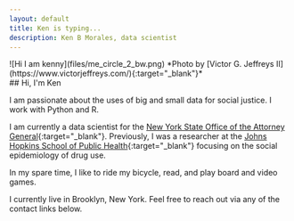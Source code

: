 ```yaml
---
layout: default
title: Ken is typing...
description: Ken B Morales, data scientist
---
```


<div class="grid">
<div class="col-1-2">
<div class="content">
![Hi I am kenny](files/me_circle_2_bw.png)
*Photo by [Victor G. Jeffreys II](https://www.victorjeffreys.com/){:target="_blank"}*
</div>
</div>
<div class="col-1-2 vertical-center">
<div class="content">
## Hi, I'm Ken
        
I am passionate about the uses of big and small data for social justice. I work with Python and R.

I am currently a data scientist for the [New York State Office of the Attorney General](https://ag.ny.gov/){:target="_blank"}. Previously, I was a researcher at the [Johns Hopkins School of Public Health](https://publichealth.jhu.edu/departments/health-behavior-and-society/research-and-practice){:target="_blank"} focusing on the social epidemiology of drug use.

In my spare time, I like to ride my bicycle, read, and play board and video games.

I currently live in Brooklyn, New York. Feel free to reach out via any of the contact links below.
</div>
</div>
</div>
